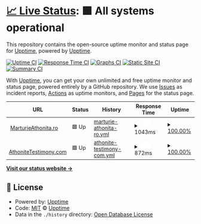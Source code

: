 # [📈 Live Status](https://status.marturieathonita.ro): <!--live status--> **🟩 All systems operational**

This repository contains the open-source uptime monitor and status page for [Upptime](https://upptime.js.org), powered by [Upptime](https://github.com/upptime/upptime).

[![Uptime CI](https://github.com/CortexNetwork/upptime/workflows/Uptime%20CI/badge.svg)](https://github.com/CortexNetwork/upptime/actions?query=workflow%3A%22Uptime+CI%22)
[![Response Time CI](https://github.com/CortexNetwork/upptime/workflows/Response%20Time%20CI/badge.svg)](https://github.com/CortexNetwork/upptime/actions?query=workflow%3A%22Response+Time+CI%22)
[![Graphs CI](https://github.com/CortexNetwork/upptime/workflows/Graphs%20CI/badge.svg)](https://github.com/CortexNetwork/upptime/actions?query=workflow%3A%22Graphs+CI%22)
[![Static Site CI](https://github.com/CortexNetwork/upptime/workflows/Static%20Site%20CI/badge.svg)](https://github.com/CortexNetwork/upptime/actions?query=workflow%3A%22Static+Site+CI%22)
[![Summary CI](https://github.com/CortexNetwork/upptime/workflows/Summary%20CI/badge.svg)](https://github.com/CortexNetwork/upptime/actions?query=workflow%3A%22Summary+CI%22)

With [Upptime](https://upptime.js.org), you can get your own unlimited and free uptime monitor and status page, powered entirely by a GitHub repository. We use [Issues](https://github.com/upptime/upptime/issues) as incident reports, [Actions](https://github.com/CortexNetwork/upptime/actions) as uptime monitors, and [Pages](https://status.marturieathonita.ro) for the status page.

<!--start: status pages-->
<!-- This summary is generated by Upptime (https://github.com/upptime/upptime) -->
<!-- Do not edit this manually, your changes will be overwritten -->
<!-- prettier-ignore -->
| URL | Status | History | Response Time | Uptime |
| --- | ------ | ------- | ------------- | ------ |
| <img alt="" src="https://favicons.githubusercontent.com/marturieathonita.ro" height="13"> [MarturieAthonita.ro](https://marturieathonita.ro) | 🟩 Up | [marturie-athonita-ro.yml](https://github.com/CortexNetwork/uptime/commits/HEAD/history/marturie-athonita-ro.yml) | <details><summary><img alt="Response time graph" src="./graphs/marturie-athonita-ro/response-time-week.png" height="20"> 1043ms</summary><br><a href="https://status.marturieathonita.ro/history/marturie-athonita-ro"><img alt="Response time 1043" src="https://img.shields.io/endpoint?url=https%3A%2F%2Fraw.githubusercontent.com%2FCortexNetwork%2Fuptime%2FHEAD%2Fapi%2Fmarturie-athonita-ro%2Fresponse-time.json"></a><br><a href="https://status.marturieathonita.ro/history/marturie-athonita-ro"><img alt="24-hour response time 1043" src="https://img.shields.io/endpoint?url=https%3A%2F%2Fraw.githubusercontent.com%2FCortexNetwork%2Fuptime%2FHEAD%2Fapi%2Fmarturie-athonita-ro%2Fresponse-time-day.json"></a><br><a href="https://status.marturieathonita.ro/history/marturie-athonita-ro"><img alt="7-day response time 1043" src="https://img.shields.io/endpoint?url=https%3A%2F%2Fraw.githubusercontent.com%2FCortexNetwork%2Fuptime%2FHEAD%2Fapi%2Fmarturie-athonita-ro%2Fresponse-time-week.json"></a><br><a href="https://status.marturieathonita.ro/history/marturie-athonita-ro"><img alt="30-day response time 1043" src="https://img.shields.io/endpoint?url=https%3A%2F%2Fraw.githubusercontent.com%2FCortexNetwork%2Fuptime%2FHEAD%2Fapi%2Fmarturie-athonita-ro%2Fresponse-time-month.json"></a><br><a href="https://status.marturieathonita.ro/history/marturie-athonita-ro"><img alt="1-year response time 1043" src="https://img.shields.io/endpoint?url=https%3A%2F%2Fraw.githubusercontent.com%2FCortexNetwork%2Fuptime%2FHEAD%2Fapi%2Fmarturie-athonita-ro%2Fresponse-time-year.json"></a></details> | <details><summary><a href="https://status.marturieathonita.ro/history/marturie-athonita-ro">100.00%</a></summary><a href="https://status.marturieathonita.ro/history/marturie-athonita-ro"><img alt="All-time uptime 100.00%" src="https://img.shields.io/endpoint?url=https%3A%2F%2Fraw.githubusercontent.com%2FCortexNetwork%2Fuptime%2FHEAD%2Fapi%2Fmarturie-athonita-ro%2Fuptime.json"></a><br><a href="https://status.marturieathonita.ro/history/marturie-athonita-ro"><img alt="24-hour uptime 100.00%" src="https://img.shields.io/endpoint?url=https%3A%2F%2Fraw.githubusercontent.com%2FCortexNetwork%2Fuptime%2FHEAD%2Fapi%2Fmarturie-athonita-ro%2Fuptime-day.json"></a><br><a href="https://status.marturieathonita.ro/history/marturie-athonita-ro"><img alt="7-day uptime 100.00%" src="https://img.shields.io/endpoint?url=https%3A%2F%2Fraw.githubusercontent.com%2FCortexNetwork%2Fuptime%2FHEAD%2Fapi%2Fmarturie-athonita-ro%2Fuptime-week.json"></a><br><a href="https://status.marturieathonita.ro/history/marturie-athonita-ro"><img alt="30-day uptime 100.00%" src="https://img.shields.io/endpoint?url=https%3A%2F%2Fraw.githubusercontent.com%2FCortexNetwork%2Fuptime%2FHEAD%2Fapi%2Fmarturie-athonita-ro%2Fuptime-month.json"></a><br><a href="https://status.marturieathonita.ro/history/marturie-athonita-ro"><img alt="1-year uptime 100.00%" src="https://img.shields.io/endpoint?url=https%3A%2F%2Fraw.githubusercontent.com%2FCortexNetwork%2Fuptime%2FHEAD%2Fapi%2Fmarturie-athonita-ro%2Fuptime-year.json"></a></details>
| <img alt="" src="https://favicons.githubusercontent.com/athonitetestimony.com" height="13"> [AthoniteTestimony.com](https://athonitetestimony.com) | 🟩 Up | [athonite-testimony-com.yml](https://github.com/CortexNetwork/uptime/commits/HEAD/history/athonite-testimony-com.yml) | <details><summary><img alt="Response time graph" src="./graphs/athonite-testimony-com/response-time-week.png" height="20"> 872ms</summary><br><a href="https://status.marturieathonita.ro/history/athonite-testimony-com"><img alt="Response time 872" src="https://img.shields.io/endpoint?url=https%3A%2F%2Fraw.githubusercontent.com%2FCortexNetwork%2Fuptime%2FHEAD%2Fapi%2Fathonite-testimony-com%2Fresponse-time.json"></a><br><a href="https://status.marturieathonita.ro/history/athonite-testimony-com"><img alt="24-hour response time 872" src="https://img.shields.io/endpoint?url=https%3A%2F%2Fraw.githubusercontent.com%2FCortexNetwork%2Fuptime%2FHEAD%2Fapi%2Fathonite-testimony-com%2Fresponse-time-day.json"></a><br><a href="https://status.marturieathonita.ro/history/athonite-testimony-com"><img alt="7-day response time 872" src="https://img.shields.io/endpoint?url=https%3A%2F%2Fraw.githubusercontent.com%2FCortexNetwork%2Fuptime%2FHEAD%2Fapi%2Fathonite-testimony-com%2Fresponse-time-week.json"></a><br><a href="https://status.marturieathonita.ro/history/athonite-testimony-com"><img alt="30-day response time 872" src="https://img.shields.io/endpoint?url=https%3A%2F%2Fraw.githubusercontent.com%2FCortexNetwork%2Fuptime%2FHEAD%2Fapi%2Fathonite-testimony-com%2Fresponse-time-month.json"></a><br><a href="https://status.marturieathonita.ro/history/athonite-testimony-com"><img alt="1-year response time 872" src="https://img.shields.io/endpoint?url=https%3A%2F%2Fraw.githubusercontent.com%2FCortexNetwork%2Fuptime%2FHEAD%2Fapi%2Fathonite-testimony-com%2Fresponse-time-year.json"></a></details> | <details><summary><a href="https://status.marturieathonita.ro/history/athonite-testimony-com">100.00%</a></summary><a href="https://status.marturieathonita.ro/history/athonite-testimony-com"><img alt="All-time uptime 100.00%" src="https://img.shields.io/endpoint?url=https%3A%2F%2Fraw.githubusercontent.com%2FCortexNetwork%2Fuptime%2FHEAD%2Fapi%2Fathonite-testimony-com%2Fuptime.json"></a><br><a href="https://status.marturieathonita.ro/history/athonite-testimony-com"><img alt="24-hour uptime 100.00%" src="https://img.shields.io/endpoint?url=https%3A%2F%2Fraw.githubusercontent.com%2FCortexNetwork%2Fuptime%2FHEAD%2Fapi%2Fathonite-testimony-com%2Fuptime-day.json"></a><br><a href="https://status.marturieathonita.ro/history/athonite-testimony-com"><img alt="7-day uptime 100.00%" src="https://img.shields.io/endpoint?url=https%3A%2F%2Fraw.githubusercontent.com%2FCortexNetwork%2Fuptime%2FHEAD%2Fapi%2Fathonite-testimony-com%2Fuptime-week.json"></a><br><a href="https://status.marturieathonita.ro/history/athonite-testimony-com"><img alt="30-day uptime 100.00%" src="https://img.shields.io/endpoint?url=https%3A%2F%2Fraw.githubusercontent.com%2FCortexNetwork%2Fuptime%2FHEAD%2Fapi%2Fathonite-testimony-com%2Fuptime-month.json"></a><br><a href="https://status.marturieathonita.ro/history/athonite-testimony-com"><img alt="1-year uptime 100.00%" src="https://img.shields.io/endpoint?url=https%3A%2F%2Fraw.githubusercontent.com%2FCortexNetwork%2Fuptime%2FHEAD%2Fapi%2Fathonite-testimony-com%2Fuptime-year.json"></a></details>

<!--end: status pages-->

[**Visit our status website →**](https://status.marturieathonita.ro)

## 📄 License

- Powered by: [Upptime](https://github.com/upptime/upptime)
- Code: [MIT](./LICENSE) © [Upptime](https://upptime.js.org)
- Data in the `./history` directory: [Open Database License](https://opendatacommons.org/licenses/odbl/1-0/)
